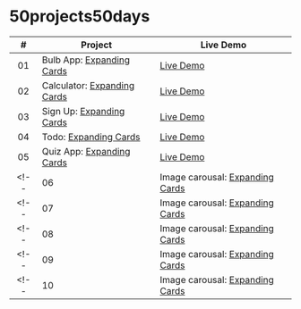 # 50projects50days



|  #  | Project                                                                                                                     | Live Demo                                                                         |
| :-: | --------------------------------------------------------------------------------------------------------------------------- | --------------------------------------------------------------------------------- |
| 01  | Bulb App: [Expanding Cards](https://github.com/JaveriyaSaleem/bulb-app)                             | [Live Demo](https://javeriyasaleem.github.io/bulb-app/)             |
| 02  | Calculator: [Expanding Cards](https://github.com/JaveriyaSaleem/calculator)                             | [Live Demo](https://javeriyasaleem.github.io/calculator/)             |
| 03  | Sign Up: [Expanding Cards](https://github.com/JaveriyaSaleem/Signup)                             | [Live Demo](https://javeriyasaleem.github.io/Signup/)             |
| 04  | Todo: [Expanding Cards](https://github.com/JaveriyaSaleem/todo-list)                             | [Live Demo](https://javeriyasaleem.github.io/todo-list/)             |
| 05  | Quiz App: [Expanding Cards](https://github.com/JaveriyaSaleem/QuizApp)                             | [Live Demo](https://javeriyasaleem.github.io/QuizApp/)             |
<!-- | 06  | Image carousal: [Expanding Cards](https://github.com/JaveriyaSaleem/QuizApp)                             | [Live Demo](https://javeriyasaleem.github.io/QuizApp/)             | -->
<!-- | 07  | Image carousal: [Expanding Cards](https://github.com/JaveriyaSaleem/QuizApp)                             | [Live Demo](https://javeriyasaleem.github.io/QuizApp/)             | -->
<!-- | 08  | Image carousal: [Expanding Cards](https://github.com/JaveriyaSaleem/QuizApp)                             | [Live Demo](https://javeriyasaleem.github.io/QuizApp/)             | -->
<!-- | 09  | Image carousal: [Expanding Cards](https://github.com/JaveriyaSaleem/QuizApp)                             | [Live Demo](https://javeriyasaleem.github.io/QuizApp/)             | -->
<!-- | 10  | Image carousal: [Expanding Cards](https://github.com/JaveriyaSaleem/QuizApp)                             | [Live Demo](https://javeriyasaleem.github.io/QuizApp/)             | -->



